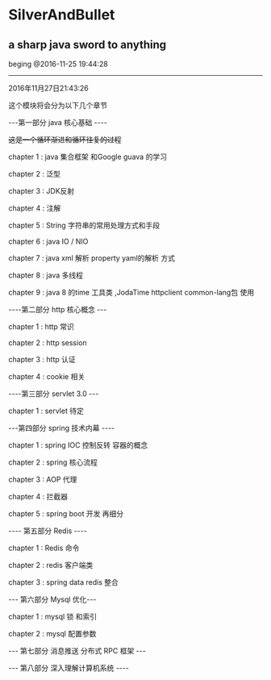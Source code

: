 # SilverAndBullet
a sharp java sword to anything 
---
beging @2016-11-25 19:44:28

----
2016年11月27日21:43:26

这个模块将会分为以下几个章节

---第一部分 java 核心基础 ----

~~这是一个循环渐进和循环往复的过程~~

chapter 1 :  java  集合框架   和Google  guava 的学习

chapter 2 :  泛型

chapter 3 :  JDK反射

chapter 4 : 注解

chapter 5 : String 字符串的常用处理方式和手段

chapter 6 : java IO / NIO

chapter 7 : java xml 解析  property  yaml的解析 方式

chapter 8 : java 多线程

chapter 9 : java 8 的time 工具类 ,JodaTime  httpclient common-lang包 使用

----第二部分 http 核心概念  ---

chapter 1 : http 常识

chapter 2 : http session

chapter 3 : http 认证

chapter 4 : cookie 相关

----第三部分 servlet 3.0 ---

chapter 1 : servlet  待定

---第四部分 spring 技术内幕 ----

chapter 1 : spring IOC 控制反转  容器的概念

chapter 2 : spring 核心流程

chapter 3 : AOP 代理

chapter 4 : 拦截器

chapter 5 : spring boot 开发   再细分

---- 第五部分 Redis  ----

chapter 1 : Redis 命令

chapter 2 : redis 客户端类

chapter 3 : spring data redis 整合

--- 第六部分 Mysql 优化---

chapter 1 : mysql 锁 和索引

chapter 2 : mysql 配置参数

--- 第七部分 消息推送   分布式 RPC 框架  ---

--- 第八部分 深入理解计算机系统 ----




